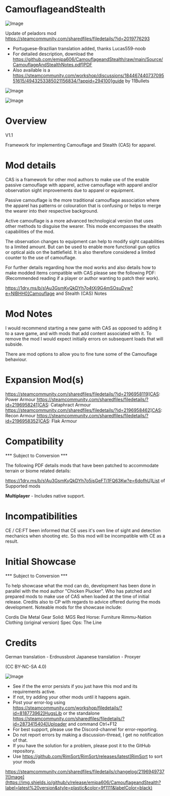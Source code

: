 # CamouflageandStealth

![Image](https://i.imgur.com/buuPQel.png)

Update of peladors mod
https://steamcommunity.com/sharedfiles/filedetails/?id=2019776293

- Portuguese-Brazilian translation added, thanks Lucas559-noob
- For detailed description, download the https://github.com/emipa606/CamouflageandStealth/raw/main/Source/CamouflageAndStealthNotes.pdf]PDF
- Also available is a  https://steamcommunity.com/workshop/discussions/18446744073709551615/4943253385021156834/?appid=294100]guide by 11Bullets

![Image](https://i.imgur.com/pufA0kM.png)

	
![Image](https://i.imgur.com/Z4GOv8H.png)


# Overview
 V1.1

Framework for implementing Camouflage and Stealth (CAS) for apparel.


# Mod details


CAS is a framework for other mod authors to make use of the enable passive camouflage with apparel, active camouflage with apparel and/or observation sight improvements due to apparel or equipment.

Passive camouflage is the more traditional camouflage association where the apparel has patterns or colouration that is confusing or helps to merge the wearer into their respective background.

Active camouflage is a more advanced technological version that uses other methods to disguise the wearer. This mode encompasses the stealth capabilities of the mod.

The observation changes to equipment can help to modify sight capabilities to a limited amount. But can be used to enable more functional gun optics or optical aids on the battlefield. It is also therefore considered a limited counter to the use of camouflage.

For further details regarding how the mod works and also details how to make modded items compatible with CAS please see the following PDF: (Recommended reading if a player or author wanting to patch their work).

https://1drv.ms/b/s!Au3GsmKyQkDYh7o4tXi9G4mSOsuDyw?e=NlBHH0]Camouflage and Stealth (CAS) Notes


# Mod Notes


I would recommend starting a new game with CAS as opposed to adding it to a save game, and with mods that add content associated with it. To remove the mod I would expect initially errors on subsequent loads that will subside.

There are mod options to allow you to fine tune some of the Camouflage behaviour.

# Expansion Mod(s)


https://steamcommunity.com/sharedfiles/filedetails/?id=2196958119]CAS: Power Armour
https://steamcommunity.com/sharedfiles/filedetails/?id=2196958241]CAS: Cataphract Armour
https://steamcommunity.com/sharedfiles/filedetails/?id=2196958462]CAS: Recon Armour
https://steamcommunity.com/sharedfiles/filedetails/?id=2196958352]CAS: Flak Armour

# Compatibility
 *** Subject to Conversion ***

The following PDF details mods that have been patched to accommodate terrain or biome related details:

https://1drv.ms/b/s!Au3GsmKyQkDYh7o5jsGeFTi1FQ63Kw?e=6dofhU]List of Supported mods

**Multiplayer** - Includes native support.

# Incompatibilities


CE / CE:FT been informed that CE uses it's own line of sight and detection mechanics when shooting etc. So this mod will be incompatible with CE as a result.

# Initial Showcase
 *** Subject to Conversion ***

To help showcase what the mod can do, development has been done in parallel with the mod author "Chicken Plucker". Who has patched and prepared mods to make use of CAS when loaded at the time of initial release. Credits also to CP with regards to advice offered during the mods development. Noteable mods for the showcase include:

Cordis Die
Metal Gear Solid: MGS
Red Horse: Furniture
Rimmu-Nation Clothing (original version)
Spec Ops: The Line

# Credits


German translation - Erdnussbrot
Japanese translation - Proxyer


(CC BY-NC-SA 4.0)


![Image](https://i.imgur.com/PwoNOj4.png)



-  See if the the error persists if you just have this mod and its requirements active.
-  If not, try adding your other mods until it happens again.
-  Post your error-log using https://steamcommunity.com/workshop/filedetails/?id=818773962]HugsLib or the standalone https://steamcommunity.com/sharedfiles/filedetails/?id=2873415404]Uploader and command Ctrl+F12
-  For best support, please use the Discord-channel for error-reporting.
-  Do not report errors by making a discussion-thread, I get no notification of that.
-  If you have the solution for a problem, please post it to the GitHub repository.
-  Use https://github.com/RimSort/RimSort/releases/latest]RimSort to sort your mods



https://steamcommunity.com/sharedfiles/filedetails/changelog/2196949737]![Image](https://img.shields.io/github/v/release/emipa606/CamouflageandStealth?label=latest%20version&style=plastic&color=9f1111&labelColor=black)

